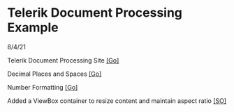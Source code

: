 
# Telerik Document Processing Example  

8/4/21  

Telerik Document Processing Site [[Go]](https://docs.telerik.com/devtools/document-processing/libraries/radspreadprocessing/getting-started)  

Decimal Places and Spaces [[Go]](https://docs.telerik.com/devtools/document-processing/libraries/radspreadprocessing/features/format-codes#:~:text=(Space%20character)-,Decimal%20Places%20and%20Spaces,-With%20the%20number)  

Number Formatting [[Go]](https://docs.telerik.com/devtools/document-processing/libraries/radspreadprocessing/features/number-formats)  

Added a ViewBox container to resize content and maintain aspect ratio [[SO]](https://stackoverflow.com/q/288954/139698)	
